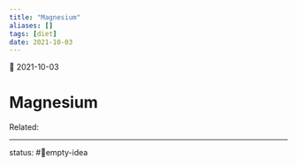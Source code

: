 ```yaml
---
title: "Magnesium"
aliases: []
tags: [diet]
date: 2021-10-03
---
```

🌱 2021-10-03
# Magnesium
Related:
___
status: #💭empty-idea